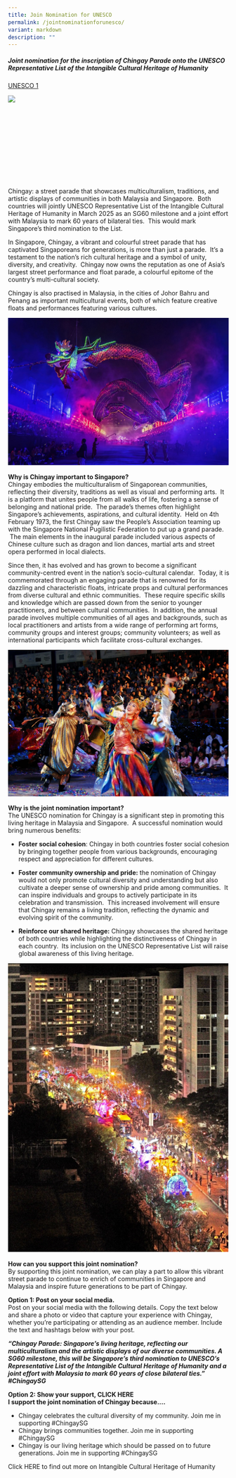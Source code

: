 ```yaml
---
title: Join Nomination for UNESCO
permalink: /jointnominationforunesco/
variant: markdown
description: ""
---
```

##### **Joint nomination for the inscription of Chingay Parade onto the UNESCO Representative List of the Intangible Cultural Heritage of Humanity**

[UNESCO 1](/images/UNESCO_P1.png)

<div style="max-width:50rem; overflow:hidden;"><a target="_blank" href="https://pledge.klobbi.com/"><img style="min-height:12rem; object-fit: cover; position:relative; top:rem;" src="![](/images/UNESCO_P1.png)"></a></div>

Chingay: a street parade that showcases multiculturalism, traditions, and artistic displays of communities in both Malaysia and Singapore. &nbsp;Both countries will jointly UNESCO Representative List of the Intangible Cultural Heritage of Humanity in March 2025 as an SG60 milestone and a joint effort with Malaysia to mark 60 years of bilateral ties. &nbsp;This would mark Singapore’s third nomination to the List.&nbsp;

In Singapore, Chingay, a vibrant and colourful street parade that has captivated Singaporeans for generations, is more than just a parade. &nbsp;It’s a testament to the nation’s rich cultural heritage and a symbol of unity, diversity, and creativity. &nbsp;Chingay now owns the reputation as one of Asia’s largest street performance and float parade, a colourful epitome of the country’s multi-cultural society.&nbsp;

Chingay is also practised in Malaysia, in the cities of Johor Bahru and Penang as important multicultural events, both of which feature creative floats and performances featuring various cultures.  

![UNESCO 2](/images/UNESCO_P2.png)

**Why is Chingay important to Singapore?** <br>
Chingay embodies the multiculturalism of Singaporean communities, reflecting their diversity, traditions as well as visual and performing arts. &nbsp;It is a platform that unites people from all walks of life, fostering a sense of belonging and national pride. &nbsp;The parade’s themes often highlight Singapore’s achievements, aspirations, and cultural identity. &nbsp;Held on 4th February 1973, the first Chingay saw the People’s Association teaming up with the Singapore National Pugilistic Federation to put up a grand parade. &nbsp;The main elements in the inaugural parade included various aspects of Chinese culture such as dragon and lion dances, martial arts and street opera performed in local dialects.&nbsp;&nbsp;&nbsp;

Since then, it has evolved and has grown to become a significant community-centred event in the nation’s socio-cultural calendar. &nbsp;Today, it is commemorated through an engaging parade that is renowned for its dazzling and characteristic floats, intricate props and cultural performances from diverse cultural and ethnic communities.&nbsp; These require specific skills and knowledge which are passed down from the senior to younger practitioners, and between cultural communities.&nbsp; In addition, the annual parade involves multiple communities of all ages and backgrounds, such as local practitioners and artists from a wide range of performing art forms, community groups and interest groups; community volunteers; as well as international participants which facilitate cross-cultural exchanges.

![UNESCO 3](/images/UNESCO_P3.png)

**Why is the joint nomination important?** <br>
The UNESCO nomination for Chingay is a significant step in promoting this living heritage in Malaysia and Singapore.&nbsp; A successful nomination would bring numerous benefits:

* **Foster social cohesion**: Chingay in both countries foster social cohesion by bringing together people from various backgrounds, encouraging respect and appreciation for different cultures.&nbsp;&nbsp;

* **Foster community ownership and pride:** the nomination of Chingay would not only promote cultural diversity and understanding but also cultivate a deeper sense of ownership and pride among communities. &nbsp;It can inspire individuals and groups to actively participate in its celebration and transmission. &nbsp;This increased involvement will ensure that Chingay remains a living tradition, reflecting the dynamic and evolving spirit of the community.&nbsp;

* **Reinforce our shared heritage:** Chingay showcases the shared heritage of both countries while highlighting the distinctiveness of Chingay in each country. &nbsp;Its inclusion on the UNESCO Representative List will raise global awareness of this living heritage.

![UNESCO 4](/images/UNESCO_P4.png)

**How can you support this joint nomination?** <br>
By supporting this joint nomination, we can play a part to allow this vibrant street parade to continue to enrich of communities in Singapore and Malaysia and inspire future generations to be part of Chingay.<br>

**Option 1: Post on your social media.**
<br> 
Post on your social media with the following details. Copy the text below and share a photo or video that capture your experience with Chingay, whether you’re participating or attending as an audience member. Include the text and hashtags below with your post. <br>

**_“Chingay Parade: Singapore’s living heritage, reflecting our multiculturalism and the artistic displays of our diverse communities. A SG60 milestone, this will be Singapore’s third nomination to UNESCO’s Representative List of the Intangible Cultural Heritage of Humanity and a joint effort with Malaysia to mark 60 years of close bilateral ties.”  #ChingaySG_** <br>

**Option 2: Show your support, CLICK HERE**
<br> 
**I support the joint nomination of Chingay because....**<br>

* Chingay celebrates the cultural diversity of my community. Join me in supporting #ChingaySG<br>
* Chingay brings communities together. Join me in supporting #ChingaySG<br>
* Chingay is our living heritage which should be passed on to future generations. Join me in supporting #ChingaySG

Click HERE to find out more on Intangible Cultural Heritage of Humanity